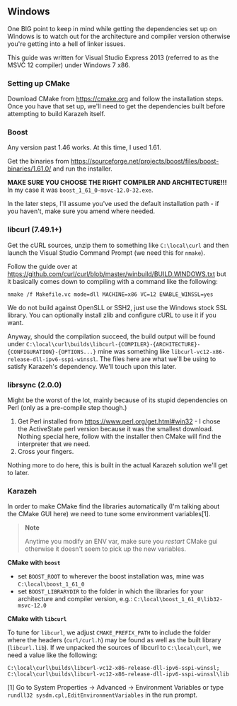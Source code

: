 ## Windows

One BIG point to keep in mind while getting the dependencies set up on Windows 
is to watch out for the architecture and compiler version otherwise you're 
getting into a hell of linker issues.

This guide was written for Visual Studio Express 2013 (referred to as the MSVC 
12 compiler) under Windows 7 x86.

### Setting up CMake

Download CMake from https://cmake.org and follow the installation steps. Once
you have that set up, we'll need to get the dependencies built before 
attempting to build Karazeh itself.

### Boost

Any version past 1.46 works. At this time, I used 1.61.

Get the binaries from https://sourceforge.net/projects/boost/files/boost-binaries/1.61.0/ and run the installer.

**MAKE SURE YOU CHOOSE THE RIGHT COMPILER AND ARCHITECTURE!!!** In my case it
was `boost_1_61_0-msvc-12.0-32.exe`.

In the later steps, I'll assume you've used the default installation path - if 
you haven't, make sure you amend where needed.

### libcurl (7.49.1+)

Get the cURL sources, unzip them to something like `C:\local\curl` and then
launch the Visual Studio Command Prompt (we need this for `nmake`).

Follow the guide over at https://github.com/curl/curl/blob/master/winbuild/BUILD.WINDOWS.txt but it basically comes down to compiling with a command like
the following:

    nmake /f Makefile.vc mode=dll MACHINE=x86 VC=12 ENABLE_WINSSL=yes

We do not build against OpenSLL or SSH2, just use the Windows stock SSL 
library. You can optionally install zlib and configure cURL to use it if you
want.

Anyway, should the compilation succeed, the build output will be found under
`C:\local\curl\builds\libcurl-{COMPILER}-{ARCHITECTURE}-{CONFIGURATION}-{OPTIONS...}` mine was something like `libcurl-vc12-x86-release-dll-ipv6-sspi-winssl`.
The files here are what we'll be using to satisfy Karazeh's dependency. We'll 
touch upon this later.

### librsync (2.0.0)

Might be the worst of the lot, mainly because of its stupid dependencies on 
Perl (only as a pre-compile step though.)

1. Get Perl installed from https://www.perl.org/get.html#win32 - I chose the 
ActiveState perl version because it was the smallest download. Nothing 
special here, follow with the installer then CMake will find the interpreter
that we need.
2. Cross your fingers.

Nothing more to do here, this is built in the actual Karazeh solution we'll 
get to later.

### Karazeh

In order to make CMake find the libraries automatically (I'm talking about the
CMake GUI here) we need to tune some environment variables[1].

> **Note**
> 
> Anytime you modify an ENV var, make sure you _restart_ CMake gui otherwise
> it doesn't seem to pick up the new variables.

**CMake with `boost`**

- set `BOOST_ROOT` to wherever the boost installation was, mine was 
  `C:\local\boost_1_61_0`
- set `BOOST_LIBRARYDIR` to the folder in which the libraries for your architecture and compiler version, e.g.: `C:\local\boost_1_61_0\lib32-msvc-12.0`

**CMake with `libcurl`**

To tune for `libcurl`, we adjust `CMAKE_PREFIX_PATH` to include the folder 
where the headers (`curl/curl.h`) may be found as well as the built library (`libcurl.lib`). If we unpacked the sources of libcurl to `C:\local\curl`, we need a value like the following:

    C:\local\curl\builds\libcurl-vc12-x86-release-dll-ipv6-sspi-winssl;
    C:\local\curl\builds\libcurl-vc12-x86-release-dll-ipv6-sspi-winssl\lib

[1] Go to System Properties -> Advanced -> Environment Variables or type 
`rundll32 sysdm.cpl,EditEnvironmentVariables` in the run prompt.